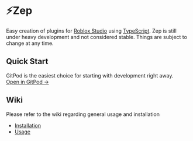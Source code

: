 # ⚡️Zep

Easy creation of plugins for [Roblox Studio](https://www.roblox.com/create) using [TypeScript](https://www.typescriptlang.org). Zep is still under heavy development and not considered stable. Things are subject to change at any time.

## Quick Start

GitPod is the easiest choice for starting with development right away.<br>
<a href="https://gitpod.io/#https://github.com/Coyenn/zep">Open in GitPod →</a>

## Wiki
Please refer to the wiki regarding general usage and installation

- [Installation](/.docs/Installation.md)
- [Usage](/.docs/Usage.md)
